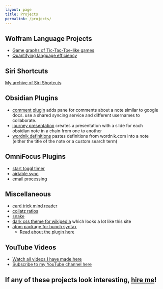 ```yaml
---
layout: page
title: Projects
permalink: /projects/
---
```

## Wolfram Language Projects
- [Game graphs of Tic-Tac-Toe-like games](https://community.wolfram.com/groups/-/m/t/2317406)
- [Quantifying language efficiency](https://community.wolfram.com/groups/-/m/t/2456491)

## Siri Shortcuts
[My archive of Siri Shortcuts](/shortcuts/)

## Obsidian Plugins
- [comment plugin](https://github.com/lizard-heart/comment-plugin-obsidian)
adds pane for comments about a note similar to google docs. use a shared syncing service and different usernames to collaborate.
- [journey presentation](https://github.com/lizard-heart/obsidian-journey-presentation)
creates a presentation with a slide for each obsidian note in a chain from one to another
- [wordnik definitions](https://github.com/lizard-heart/obsidian-wordnik-definitions) pastes definitions from wordnik.com into a note (either the title of the note or a custom search term)

## OmniFocus Plugins
- [start toggl timer](https://github.com/lizard-heart/omni-focus-start-toggl-timer)
- [airtable sync](https://github.com/lizard-heart/omnifocus-airtable)
- [email processing](https://github.com/lizard-heart/omnifocus-email-processing)

## Miscellaneous
- [card trick mind reader](/card-trick/)
- [collatz ratios](https://github.com/lizard-heart/collatz-ratios)
- [snake](https://snake.lizardheart.repl.co)
- [dark css theme for wikipedia](https://github.com/lizard-heart/wikiDarkMode) which looks a lot like this site
- [atom package for bunch syntax](https://atom.io/packages/language-bunch)
    - [Read about the plugin here](/coding/project/2022/03/20/bunch/)

## YouTube Videos
- [Watch all videos I have made here](/videos/)
- [Subscribe to my YouTube channel here](https://www.youtube.com/channel/UC0ZCat9S6KoR7dAiIezBfhg/)

## If any of these projects look interesting, [hire me](/hire)!